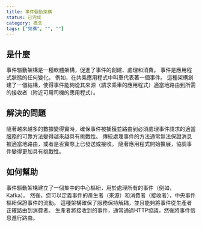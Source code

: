 ```yaml
---
title: 事件驅動架構
status: 已完成
category: 概念
tags: ["架構", "", ""]
---
```


## 是什麼

事件驅動架構是一種軟體架構，促進了事件的創建、處理和消費。
事件是應用程式狀態的任何變化。
例如，在共乘應用程式中叫車代表著一個事件。
這種架構創建了一個結構，使得事件能夠從其來源（請求乘車的應用程式）適當地路由到所需的接收者（附近可用司機的應用程式）。

## 解決的問題

隨著越來越多的數據變得實時，確保事件被捕獲並路由到必須處理事件請求的適當[服務](/service/)的可靠方法變得越來越具有挑戰性。
傳統處理事件的方法通常無法保證消息被適當地路由，或者是否實際上已發送或接收。
隨著應用程式開始擴展，協調事件變得更加具有挑戰性。

## 如何幫助

事件驅動架構建立了一個集中的中心樞紐，用於處理所有的事件（例如，Kafka）。
然後，您可以定義事件的產生者（來源）和消費者（接收者），中央事件樞紐保證事件的流動。
這種架構確保了服務保持解耦，並且能夠將事件從生產者正確路由到消費者。
生產者將接收到的事件，通常通過HTTP協議，然後將事件信息進行路由。
